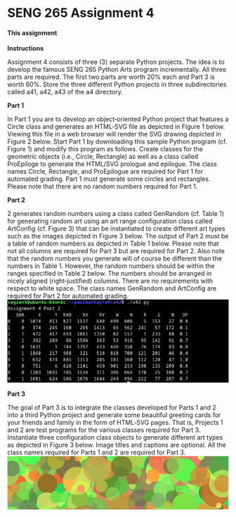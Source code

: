 # SENG 265 Assignment 4

#### This assignment


**Instructions**

Assignment 4 consists of three (3) separate Python projects. The idea is to develop the famous SENG 265
Python Arts program incrementally. All three parts are required. The first two parts are worth 20% each and Part
3 is worth 60%. Store the three different Python projects in three subdirectories called a41, a42, a43 of the a4
directory.

**Part 1**

In Part 1 you are to develop an object‐oriented Python project that features a Circle class and generates an
HTML‐SVG file as depicted in Figure 1 below. Viewing this file in a web browser will render the SVG drawing
depicted in Figure 2 below. Start Part 1 by downloading this sample Python program (cf. Figure 1) and modify this
program as follows. Create classes for the geometric objects (i.e., Circle, Rectangle) as well as a class called
ProEpiloge to generate the HTML/SVG prologue and epilogue. The class names Circle, Rectangle, and
ProEpilogue are required for Part 1 for automated grading. Part 1 must generate some circles and rectangles.
Please note that there are no random numbers required for Part 1.

**Part 2**

 2 generates random numbers using a class called GenRandom (cf. Table 1) for generating random art using
an art range configuration class called ArtConfig (cf. Figure 3) that can be instantiated to create different art
types such as the images depicted in Figure 3 below. The output of Part 2 must be a table of random numbers as
depicted in Table 1 below. Please note that not all columns are required for Part 3 but are required for Part 2.
Also note that the random numbers you generate will of course be different than the numbers in Table 1.
However, the random numbers should be within the ranges specified in Table 2 below. The numbers should be
arranged in nicely aligned (right‐justified) columns. There are no requirements with respect to white space. The
class names GenRandom and ArtConfig are required for Part 2 for automated grading.
![pic](a42.png)

**Part 3**

The goal of Part 3 is to integrate the classes developed for Parts 1 and 2 into a third Python project and
generate some beautiful greeting cards for your friends and family in the form of HTML‐SVG pages. That is,
Projects 1 and 2 are test programs for the various classes required for Part 3. Instantiate three configuration class
objects to generate different art types as depicted in Figure 3 below. Image titles and captions are optional. All
the class names required for Parts 1 and 2 are required for Part 3.
![pic](pic.png)
